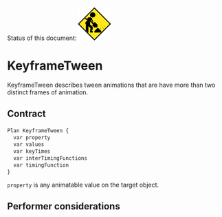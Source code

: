 Status of this document:
![](../../_assets/under-construction-flashing-barracade-animation.gif)

# KeyframeTween

KeyframeTween describes tween animations that are have more than two distinct frames of animation.

## Contract

```
Plan KeyframeTween {
  var property
  var values
  var keyTimes
  var interTimingFunctions
  var timingFunction
}
```

`property` is any animatable value on the target object.

## Performer considerations
